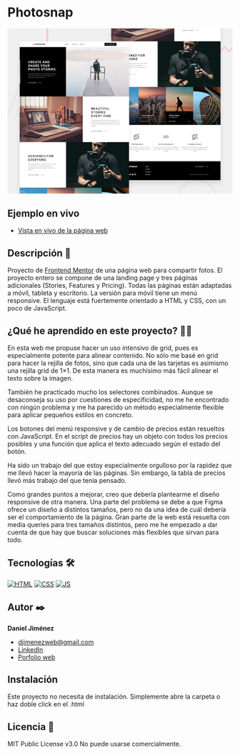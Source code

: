 # Photosnap

![Imagen del proyecto](https://github.com/djimenezweb/photosnap/blob/main/design/preview.jpg?raw=true)

## Ejemplo en vivo

- [Vista en vivo de la página web](https://www.djimenezweb.com/photosnap/)

## Descripción 📑

Proyecto de [Frontend Mentor](https://www.frontendmentor.io/challenges/photosnap-multipage-website-nMDSrNmNW) de una página web para compartir fotos. El proyecto entero se compone de una landing page y tres páginas adicionales (Stories, Features y Pricing). Todas las páginas están adaptadas a móvil, tableta y escritorio. La versión para móvil tiene un menú responsive. El lenguaje está fuertemente orientado a HTML y CSS, con un poco de JavaScript.

## ¿Qué he aprendido en este proyecto? 🙇🏻

En esta web me propuse hacer un uso intensivo de grid, pues es especialmente potente para alinear contenido. No sólo me basé en grid para hacer la rejilla de fotos, sino que cada una de las tarjetas es asimismo una rejilla grid de 1×1. De esta manera es muchísimo más fácil alinear el texto sobre la imagen.

También he practicado mucho los selectores combinados. Aunque se desaconseja su uso por cuestiones de especificidad, no me he encontrado con ningún problema y me ha parecido un método especialmente flexible para aplicar pequeños estilos en concreto.

Los botones del menú responsive y de cambio de precios están resueltos con JavaScript. En el script de precios hay un objeto con todos los precios posibles y una función que aplica el texto adecuado según el estado del botón.

Ha sido un trabajo del que estoy especialmente orgulloso por la rapidez que me llevó hacer la mayoría de las páginas. Sin embargo, la tabla de precios llevó más trabajo del que tenía pensado.

Como grandes puntos a mejorar, creo que debería plantearme el diseño responsive de otra manera. Una parte del problema se debe a que Figma ofrece un diseño a distintos tamaños, pero no da una idea de cuál debería ser el comportamiento de la página. Gran parte de la web está resuelta con media queries para tres tamaños distintos, pero me he empezado a dar cuenta de que hay que buscar soluciones más flexibles que sirvan para todo.

## Tecnologías 🛠

<!-- Iconos sacados de: https://github.com/hendrasob/badges/blob/master/README.md y https://github.com/alexandresanlim/Badges4-README.md-Profile -->

[![HTML](https://img.shields.io/badge/HTML5-E34F26?style=for-the-badge&logo=html5&logoColor=white)](https://es.wikipedia.org/wiki/HTML5)
[![CSS](https://img.shields.io/badge/CSS3-1572B6?style=for-the-badge&logo=css3&logoColor=white)](https://es.wikipedia.org/wiki/CSS)
[![JS](https://img.shields.io/badge/JavaScript-F7DF1E?style=for-the-badge&logo=javascript&logoColor=black)](https://es.wikipedia.org/wiki/JavaScript)

## Autor ✒️

**Daniel Jiménez**

- <a href="mailto:djimenezweb@gmail.com">djimenezweb@gmail.com</a>
- [LinkedIn](https://www.linkedin.com/in/djimenezweb)
- [Porfolio web](https://www.djimenezweb.com)

## Instalación

Este proyecto no necesita de instalación. Simplemente abre la carpeta o haz doble click en el .html

## Licencia 📄

MIT Public License v3.0
No puede usarse comercialmente.
